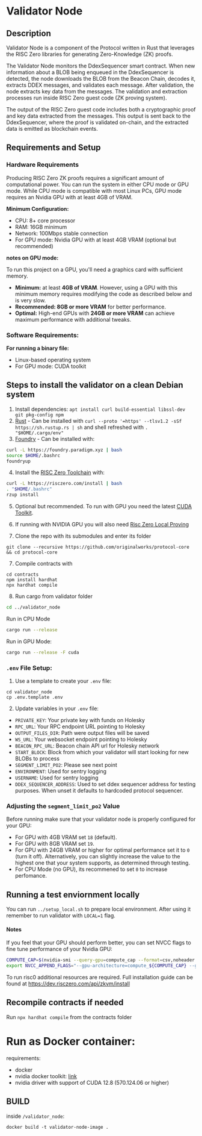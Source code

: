 # Validator Node

## Description

Validator Node is a component of the Protocol written in Rust that leverages the RISC Zero libraries for generating Zero-Knowledge (ZK) proofs.

The Validator Node monitors the DdexSequencer smart contract. When new information about a BLOB being enqueued in the DdexSequencer is detected, the node downloads the BLOB from the Beacon Chain, decodes it, extracts DDEX messages, and validates each message. After validation, the node extracts key data from the messages. The validation and extraction processes run inside RISC Zero guest code (ZK proving system).

The output of the RISC Zero guest code includes both a cryptographic proof and key data extracted from the messages. This output is sent back to the DdexSequencer, where the proof is validated on-chain, and the extracted data is emitted as blockchain events.

## Requirements and Setup

### Hardware Requirements

Producing RISC Zero ZK proofs requires a significant amount of computational power. You can run the system in either CPU mode or GPU mode. While CPU mode is compatible with most Linux PCs, GPU mode requires an Nvidia GPU with at least 4GB of VRAM.

**Minimum Configuration:**

- CPU: 8+ core processor
- RAM: 16GB minimum
- Network: 100Mbps stable connection
- For GPU mode: Nvidia GPU with at least 4GB VRAM (optional but recommended)

**notes on GPU mode:**

To run this project on a GPU, you'll need a graphics card with sufficient memory.

- **Minimum:** at least **4GB of VRAM**. However, using a GPU with this minimum memory requires modifying the code as described below and is very slow.
- **Recommended: 8GB or more VRAM** for better performance.
- **Optimal:** High-end GPUs with **24GB or more VRAM** can achieve maximum performance with additional tweaks.

### Software Requirements:

**For running a binary file:**

- Linux-based operating system
- For GPU mode: CUDA toolkit

## Steps to install the validator on a clean Debian system

1.  Install dependencies: `apt install curl build-essential libssl-dev git pkg-config npm`
2.  [Rust](https://www.rust-lang.org/tools/install) - Can be installed with `curl --proto '=https' --tlsv1.2 -sSf https://sh.rustup.rs | sh` and shell refreshed with `. "$HOME/.cargo/env"`
3.  [Foundry](https://book.getfoundry.sh/getting-started/installation) - Can be installed with:

```bash
curl -L https://foundry.paradigm.xyz | bash
source $HOME/.bashrc
foundryup
```

4. Install the [RISC Zero Toolchain](https://dev.risczero.com/api/zkvm/quickstart) with:

```bash
curl -L https://risczero.com/install | bash
. "$HOME/.bashrc"
rzup install
```

5. Optional but recommended. To run with GPU you need the latest [CUDA Toolkit](https://developer.nvidia.com/cuda-downloads).
6. If running with NVIDIA GPU you will also need [Risc Zero Local Proving](https://dev.risczero.com/api/generating-proofs/local-proving)

7. Clone the repo with its submodules and enter its folder

```
git clone --recursive https://github.com/originalworks/protocol-core && cd protocol-core
```

7. Compile contracts with

```
cd contracts
npm install hardhat
npx hardhat compile
```

8. Run cargo from validator folder

```bash
cd ../validator_node
```

Run in CPU Mode

```bash
cargo run --release
```

Run in GPU Mode:

```bash
cargo run --release -F cuda
```

### `.env` File Setup:

1. Use a template to create your `.env` file:

```
cd validator_node
cp .env.template .env
```

2. Update variables in your `.env` file:

- `PRIVATE_KEY`: Your private key with funds on Holesky
- `RPC_URL`: Your RPC endpoint URL pointing to Holesky
- `OUTPUT_FILES_DIR`: Path were output files will be saved
- `WS_URL`: Your websocket endpoint pointing to Holesky
- `BEACON_RPC_URL`: Beacon chain API url for Holesky network
- `START_BLOCK`: Block from which your validator will start looking for new BLOBs to process
- `SEGMENT_LIMIT_PO2`: Please see next point
- `ENVIRONMENT`: Used for sentry logging
- `USERNAME`: Used for sentry logging
- `DDEX_SEQUENCER_ADDRESS`: Used to set ddex sequencer address for testing purposes. When unset it defaults to hardcoded protocol sequencer.

### Adjusting the `segment_limit_po2` Value

Before running make sure that your validator node is properly configured for your GPU:

- For GPU with 4GB VRAM set `18` (default).
- For GPU with 8GB VRAM set `19`.
- For GPU with 24GB VRAM or higher for optimal performance set it to `0` (turn it off). Alternatively, you can slightly increase the value to the highest one that your system supports, as determined through testing.
- For CPU Mode (no GPU), its recommened to set `0` to increase perfomance.

## Running a test enviornment locally

You can run `../setup_local.sh` to prepare local environment. After using it remember to run validator with `LOCAL=1` flag.

#### Notes

If you feel that your GPU should perform better, you can set NVCC flags to fine tune performance of your Nvidia GPU:

```bash
COMPUTE_CAP=$(nvidia-smi --query-gpu=compute_cap --format=csv,noheader | awk -F'.' '{print $1$2}')
export NVCC_APPEND_FLAGS="--gpu-architecture=compute_${COMPUTE_CAP} --gpu-code=compute_${COMPUTE_CAP},sm_${COMPUTE_CAP} --generate-code arch=compute_${COMPUTE_CAP},code=sm_${COMPUTE_CAP}"
```

To run risc0 additional resources are required. Full installation guide can be found at https://dev.risczero.com/api/zkvm/install

## Recompile contracts if needed

Run `npx hardhat compile` from the contracts folder

# Run as Docker container:

requirements:

- docker
- nvidia docker toolkit: [link](https://docs.nvidia.com/datacenter/cloud-native/container-toolkit/latest/install-guide.html)
- nvidia driver with support of CUDA 12.8 (570.124.06 or higher)

## BUILD

inside `/validator_node`:

```
docker build -t validator-node-image .
```
